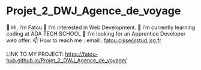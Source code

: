 # Projet_2_DWJ_Agence_de_voyage

👋 Hi, I’m Fatou
👀 I’m interested in Web Development.
🌱 I’m currently learning coding at ADA TECH SCHOOL
💞️ I’m looking for an Apprentice Developer web offer. 
📫 How to reach me : 
email : fatou.cisse@stud.isg.fr

LINK TO MY PROJECT: https://fatou-hub.github.io/Projet_2_DWJ_Agence_de_voyage/
